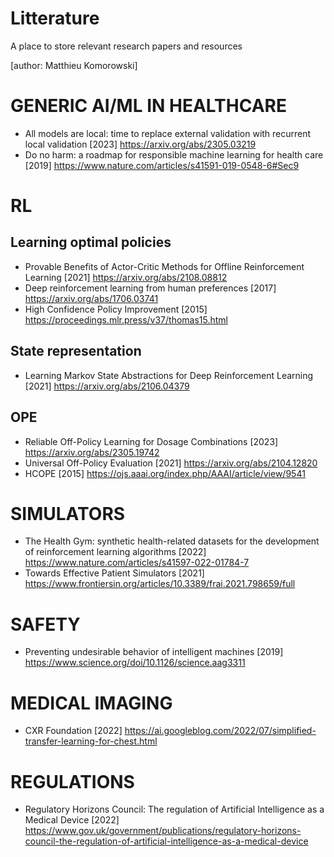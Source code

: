 # Litterature
A place to store relevant research papers and resources

[author: Matthieu Komorowski]

# GENERIC AI/ML IN HEALTHCARE

- All models are local: time to replace external validation with recurrent local validation [2023] https://arxiv.org/abs/2305.03219 
- Do no harm: a roadmap for responsible machine learning for health care [2019] https://www.nature.com/articles/s41591-019-0548-6#Sec9

# RL

## Learning optimal policies

- Provable Benefits of Actor-Critic Methods for Offline Reinforcement Learning [2021] https://arxiv.org/abs/2108.08812
- Deep reinforcement learning from human preferences [2017] https://arxiv.org/abs/1706.03741
- High Confidence Policy Improvement [2015] https://proceedings.mlr.press/v37/thomas15.html 

## State representation

- Learning Markov State Abstractions for Deep Reinforcement Learning [2021] https://arxiv.org/abs/2106.04379

## OPE

- Reliable Off-Policy Learning for Dosage Combinations [2023] https://arxiv.org/abs/2305.19742
- Universal Off-Policy Evaluation [2021] https://arxiv.org/abs/2104.12820
- HCOPE [2015] https://ojs.aaai.org/index.php/AAAI/article/view/9541

# SIMULATORS

- The Health Gym: synthetic health-related datasets for the development of reinforcement learning algorithms [2022] https://www.nature.com/articles/s41597-022-01784-7
- Towards Effective Patient Simulators [2021] https://www.frontiersin.org/articles/10.3389/frai.2021.798659/full

# SAFETY

- Preventing undesirable behavior of intelligent machines [2019] https://www.science.org/doi/10.1126/science.aag3311

# MEDICAL IMAGING

- CXR Foundation [2022] https://ai.googleblog.com/2022/07/simplified-transfer-learning-for-chest.html

# REGULATIONS

- Regulatory Horizons Council: The regulation of Artificial Intelligence as a Medical Device [2022] https://www.gov.uk/government/publications/regulatory-horizons-council-the-regulation-of-artificial-intelligence-as-a-medical-device

